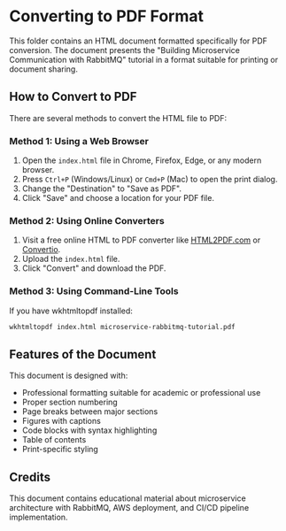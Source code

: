 # Converting to PDF Format

This folder contains an HTML document formatted specifically for PDF conversion. The document presents the "Building Microservice Communication with RabbitMQ" tutorial in a format suitable for printing or document sharing.

## How to Convert to PDF

There are several methods to convert the HTML file to PDF:

### Method 1: Using a Web Browser

1. Open the `index.html` file in Chrome, Firefox, Edge, or any modern browser.
2. Press `Ctrl+P` (Windows/Linux) or `Cmd+P` (Mac) to open the print dialog.
3. Change the "Destination" to "Save as PDF".
4. Click "Save" and choose a location for your PDF file.

### Method 2: Using Online Converters

1. Visit a free online HTML to PDF converter like [HTML2PDF.com](https://html2pdf.com/) or [Convertio](https://convertio.co/html-pdf/).
2. Upload the `index.html` file.
3. Click "Convert" and download the PDF.

### Method 3: Using Command-Line Tools

If you have wkhtmltopdf installed:

```bash
wkhtmltopdf index.html microservice-rabbitmq-tutorial.pdf
```

## Features of the Document

This document is designed with:

- Professional formatting suitable for academic or professional use
- Proper section numbering
- Page breaks between major sections
- Figures with captions
- Code blocks with syntax highlighting
- Table of contents
- Print-specific styling

## Credits

This document contains educational material about microservice architecture with RabbitMQ, AWS deployment, and CI/CD pipeline implementation.